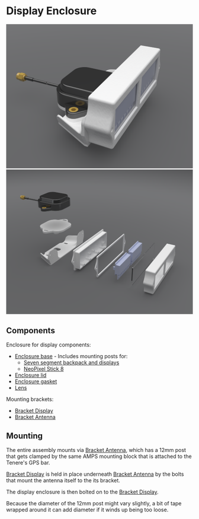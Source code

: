 # Display Enclosure

![Display Enclosure](images/enclosure_display.png)
![Display Enclosure Exploded](images/enclosure_display_exploded.png)

## Components

Enclosure for display components:
- [Enclosure base](enclosure_display_base) - Includes mounting posts for: 
  - [Seven segment backpack and displays](https://www.adafruit.com/product/878)
  - [NeoPixel Stick 8](https://www.adafruit.com/product/1426)
- [Enclosure lid](enclosure_display_lid)
- [Enclosure gasket](enclosure_display_gasket)
- [Lens](enclosure_display_lens)

Mounting brackets:
- [Bracket Display](bracket_display)
- [Bracket Antenna](bracket_antenna)

## Mounting

The entire assembly mounts via [Bracket Antenna](bracket_antenna), which has a 12mm post that gets clamped by the same AMPS mounting block that is attached to the Tenere's GPS bar.

[Bracket Display](bracket_display) is held in place underneath [Bracket Antenna](bracket_antenna) by the bolts that mount the antenna itself to the its bracket.

The display enclosure is then bolted on to the [Bracket Display](bracket_display).

Because the diameter of the 12mm post might vary slightly, a bit of tape wrapped around it can add diameter if it winds up being too loose.